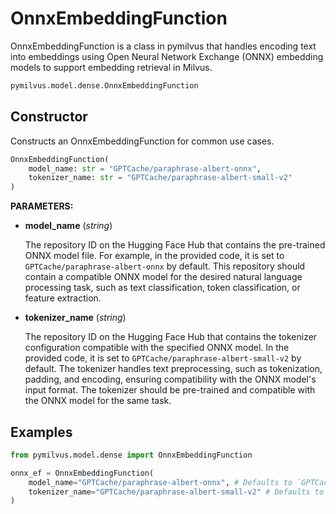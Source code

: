 # OnnxEmbeddingFunction

OnnxEmbeddingFunction is a class in pymilvus that handles encoding text into embeddings using Open Neural Network Exchange (ONNX) embedding models to support embedding retrieval in Milvus.

```python
pymilvus.model.dense.OnnxEmbeddingFunction
```

## Constructor

Constructs an OnnxEmbeddingFunction for common use cases.

```python
OnnxEmbeddingFunction(
    model_name: str = "GPTCache/paraphrase-albert-onnx",
    tokenizer_name: str = "GPTCache/paraphrase-albert-small-v2"
)
```

**PARAMETERS:**

- **model_name** (*string*)

    The repository ID on the Hugging Face Hub that contains the pre-trained ONNX model file. For example, in the provided code, it is set to `GPTCache/paraphrase-albert-onnx` by default. This repository should contain a compatible ONNX model for the desired natural language processing task, such as text classification, token classification, or feature extraction.

- **tokenizer_name** (*string*)

    The repository ID on the Hugging Face Hub that contains the tokenizer configuration compatible with the specified ONNX model. In the provided code, it is set to `GPTCache/paraphrase-albert-small-v2` by default. The tokenizer handles text preprocessing, such as tokenization, padding, and encoding, ensuring compatibility with the ONNX model's input format. The tokenizer should be pre-trained and compatible with the ONNX model for the same task.

## Examples

```python
from pymilvus.model.dense import OnnxEmbeddingFunction

onnx_ef = OnnxEmbeddingFunction(
    model_name="GPTCache/paraphrase-albert-onnx", # Defaults to `GPTCache/paraphrase-albert-onnx`
    tokenizer_name="GPTCache/paraphrase-albert-small-v2" # Defaults to `GPTCache/paraphrase-albert-small-v2`
)
```
